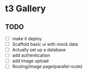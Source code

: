 # t3 Gallery 

## TODO 

- [ ] make it deploy
- [ ] Scaffold basic ui with mock data
- [ ] Actually set up a database 
-[ ] add authentication
- [ ] add image upload 
- [ ] Routing/image page(parallel route)
